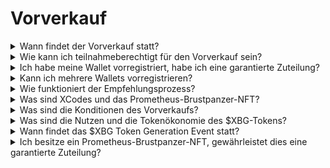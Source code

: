 # Vorverkauf

<details>
<summary>Wann findet der Vorverkauf statt?</summary>

Der $XBG-Vorverkauf ist die letzte Chance, $XBG-Token zu vergünstigten Konditionen vor unserem Token Generation Event (TGE) zu erwerben. Der $XBG-Vorverkauf wird im März 2024 stattfinden. Weitere Informationen zu Datum, Konditionen und Details werden in Kürze veröffentlicht. Um auf dem Laufenden zu bleiben, folgen Sie XBorg auf [X.](https://twitter.com/XBorgHQ)
</details>

<details>
<summary>Wie kann ich teilnahmeberechtigt für den Vorverkauf sein?</summary>

Um am Vorverkauf teilnehmen zu können, müssen Sie den KYC-Prozess abschließen und Ihre Adresse vorregistrieren. Wir priorisieren Dezentralisierung und Privatsphäre, aber die Einhaltung der relevanten Rechtsprechungen erfordert von uns die Durchführung eines formellen KYC-Prozesses.

Der KYC-Prozess wird auf www.presale.xborg.com stattfinden und von unserem KYC-Anbieter Onfido erleichtert. Der KYC-Prozess beginnt im Februar. Personen mit vorregistrierten E-Mails erhalten eine Benachrichtigung, wenn der KYC-Prozess startet.

Bitte beachten Sie, dass bestimmte Jurisdiktionen nicht unterstützt werden: Vereinigte Staaten, Kuba, Iran, Nordkorea, Russland, Syrien, die umstrittenen Regionen der Ukraine: Krim, Donezk und Luhansk, Belarus, Burma (Myanmar), Zentralafrikanische Republik, Kongo, Dem. Rep. Äthiopien, Hongkong, Irak, Libanon, Libyen, Sudan, Venezuela, Jemen, Simbabwe.
</details>

<details>
<summary>Ich habe meine Wallet vorregistriert, habe ich eine garantierte Zuteilung?</summary>

Die Vorregistrierung einer Wallet gewährt keine garantierte Zuteilung zum Vorverkauf, da das Sammelvolumen begrenzt ist. Die Konditionen des Vorverkaufs werden von der XBorg-Governance am 14. Februar festgelegt.
</details>

<details>
<summary>Kann ich mehrere Wallets vorregistrieren?</summary>

Sie können mehrere Wallets registrieren, aber aufgrund des durchgeführten KYC-Prozesses ist es jeder Person nur erlaubt, mit einer Adresse teilzunehmen. Daher gibt es keinen Vorteil, mehrere Wallets zu registrieren.
</details>

<details>
<summary>Wie funktioniert der Empfehlungsprozess?</summary>

Wenn eine Person ihre Wallet mit Ihrem Empfehlungscode registriert, erhalten Sie 5% Cashback auf die Mittel, die sie während des Vorverkaufs erfolgreich eingezahlt haben.
</details>

<details>
<summary>Was sind XCodes und das Prometheus-Brustpanzer-NFT?</summary>

Die Vorregistrierung Ihrer Wallet, das Erwerben eines XCodes oder das Besitzen eines Prometheus-Brustpanzer-NFTs berechtigt Sie zu Rabatten im Vorverkauf.

Prometheus-Brustpanzer sind eine Sammlung von 2.222 NFTs. Davon werden 1.111 an Prometheus-Inhaber airdropped und 1.111 werden im Februar kostenlos geprägt. Sie gewähren die höchste Rabattstufe im Vorverkauf sowie Tier-6-Zuteilungen auf dem XBorg Launchpad, was dem Halten von 5.000 $XBG entspricht.

XCodes sind einzigartige Codes, die an Partnergemeinschaften verteilt werden.
</details>

<details>
<summary>Was sind die Konditionen des Vorverkaufs?</summary>

Die Konditionen des Vorverkaufs werden von der XBorg-Governance festgelegt, wie auf Snapshot in [XIP #11](https://snapshot.org/#/xborg.eth/proposal/0xace8e2b3c0d727cfada8a19279244148e8b17b449934072cc774a1adc1b37452) vereinbart. Diese Konditionen, die am 14. Februar entschieden werden, umfassen Aspekte wie:

* \- Bewertung
* \- Vesting-/Sperrfristen
* \- Verkaufsmechanismus (z.B. Holländische Auktion, Festpreis-Vorverkauf usw.)

Die offiziellen Konditionen werden zu einem späteren Zeitpunkt nach der Governance-Abstimmungsperiode kommuniziert.
</details>

<details>
<summary>Was sind die Nutzen und die Tokenökonomie des $XBG-Tokens?</summary>

Das $XBG-Token ist das native Token des XBorg-Ökosystems. Seine Hauptnutzen sind:

* \- Zahlungsgebühren
* \- Governance
* \- Meritokratische Umsatzbeteiligung
* \- Gated Access
* \- Gas-Token

Um mehr über das $XBG-Token zu erfahren, besuchen Sie unsere XBG-Token-Seite auf unserer [Website.](https://www.xborg.com/XBG)
</details>

<details>
<summary>Wann findet das $XBG Token Generation Event statt?</summary>

Das $XBG Token Generation Event wird in den Wochen nach dem $XBG-Vorverkauf stattfinden.
</details>

<details>
<summary>Ich besitze ein Prometheus-Brustpanzer-NFT, gewährleistet dies eine garantierte Zuteilung?</summary>

Nein, obwohl Sie die bestmöglichen Konditionen und den höchsten Bonus erhalten, erfolgt der Verkauf nach dem Prinzip "Wer zuerst kommt, mahlt zuerst" (FCFS).
</details>